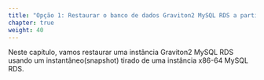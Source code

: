 ```yaml
---
title: "Opção 1: Restaurar o banco de dados Graviton2 MySQL RDS a partir do snapshot x86-64"
chapter: true
weight: 40
---
```


Neste capítulo, vamos restaurar uma instância Graviton2 MySQL RDS usando um instantâneo(snapshot) tirado de uma instância x86-64 MySQL RDS.


